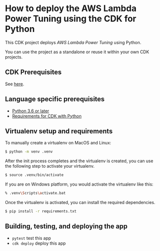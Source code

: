 # How to deploy the AWS Lambda Power Tuning using the CDK for Python

This CDK project deploys *AWS Lambda Power Tuning* using Python.

You can use the project as a standalone or reuse it within your own CDK projects.


## CDK Prerequisites

See [here](../README.md).


## Language specific prerequisites

- [Python 3.6 or later](https://docs.aws.amazon.com/cdk/v2/guide/getting_started.html#getting_started_prerequisites)
- [Requirements for CDK with Python](https://docs.aws.amazon.com/cdk/v2/guide/work-with-cdk-python.html)

## Virtualenv setup and requirements 

To manually create a virtualenv on MacOS and Linux:

```bash
$ python -m venv .venv
```

After the init process completes and the virtualenv is created, you can use the following
step to activate your virtualenv.

```bash
$ source .venv/bin/activate
```

If you are on Windows platform, you would activate the virtualenv like this:

```bash
% .venv\Scripts\activate.bat
```

Once the virtualenv is activated, you can install the required dependencies.
```bash
$ pip install -r requirements.txt
```

## Building, testing, and deploying the app
* `pytest`  test this app
* `cdk deploy`  	 deploy this app
